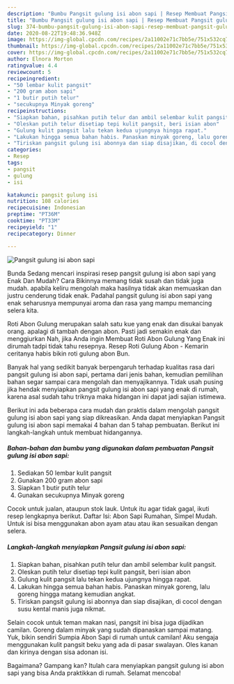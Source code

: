 ```yaml
---
description: "Bumbu Pangsit gulung isi abon sapi | Resep Membuat Pangsit gulung isi abon sapi Yang Enak Banget"
title: "Bumbu Pangsit gulung isi abon sapi | Resep Membuat Pangsit gulung isi abon sapi Yang Enak Banget"
slug: 374-bumbu-pangsit-gulung-isi-abon-sapi-resep-membuat-pangsit-gulung-isi-abon-sapi-yang-enak-banget
date: 2020-08-22T19:48:36.948Z
image: https://img-global.cpcdn.com/recipes/2a11002e71c7bb5e/751x532cq70/pangsit-gulung-isi-abon-sapi-foto-resep-utama.jpg
thumbnail: https://img-global.cpcdn.com/recipes/2a11002e71c7bb5e/751x532cq70/pangsit-gulung-isi-abon-sapi-foto-resep-utama.jpg
cover: https://img-global.cpcdn.com/recipes/2a11002e71c7bb5e/751x532cq70/pangsit-gulung-isi-abon-sapi-foto-resep-utama.jpg
author: Elnora Morton
ratingvalue: 4.4
reviewcount: 5
recipeingredient:
- "50 lembar kulit pangsit"
- "200 gram abon sapi"
- "1 butir putih telur"
- "secukupnya Minyak goreng"
recipeinstructions:
- "Siapkan bahan, pisahkan putih telur dan ambil selembar kulit pangsit."
- "Oleskan putih telur disetiap tepi kulit pangsit, beri isian abon"
- "Gulung kulit pangsit lalu tekan kedua ujungnya hingga rapat."
- "Lakukan hingga semua bahan habis. Panaskan minyak goreng, lalu goreng hingga matang kemudian angkat."
- "Tiriskan pangsit gulung isi abonnya dan siap disajikan, di cocol dengan susu kental manis juga nikmat."
categories:
- Resep
tags:
- pangsit
- gulung
- isi

katakunci: pangsit gulung isi 
nutrition: 108 calories
recipecuisine: Indonesian
preptime: "PT36M"
cooktime: "PT33M"
recipeyield: "1"
recipecategory: Dinner

---
```



![Pangsit gulung isi abon sapi](https://img-global.cpcdn.com/recipes/2a11002e71c7bb5e/751x532cq70/pangsit-gulung-isi-abon-sapi-foto-resep-utama.jpg)

Bunda Sedang mencari inspirasi resep pangsit gulung isi abon sapi yang Enak Dan Mudah? Cara Bikinnya memang tidak susah dan tidak juga mudah. apabila keliru mengolah maka hasilnya tidak akan memuaskan dan justru cenderung tidak enak. Padahal pangsit gulung isi abon sapi yang enak seharusnya mempunyai aroma dan rasa yang mampu memancing selera kita.

Roti Abon Gulung merupakan salah satu kue yang enak dan disukai banyak orang. apalagi di tambah dengan abon. Pasti jadi semakin enak dan menggiurkan Nah, jika Anda ingin Membuat Roti Abon Gulung Yang Enak ini dirumah tadpi tidak tahu resepnya. Resep Roti Gulung Abon - Kemarin ceritanya habis bikin roti gulung abon Bun.

Banyak hal yang sedikit banyak berpengaruh terhadap kualitas rasa dari pangsit gulung isi abon sapi, pertama dari jenis bahan, kemudian pemilihan bahan segar sampai cara mengolah dan menyajikannya. Tidak usah pusing jika hendak menyiapkan pangsit gulung isi abon sapi yang enak di rumah, karena asal sudah tahu triknya maka hidangan ini dapat jadi sajian istimewa.


Berikut ini ada beberapa cara mudah dan praktis dalam mengolah pangsit gulung isi abon sapi yang siap dikreasikan. Anda dapat menyiapkan Pangsit gulung isi abon sapi memakai 4 bahan dan 5 tahap pembuatan. Berikut ini langkah-langkah untuk membuat hidangannya.

<!--inarticleads1-->

##### Bahan-bahan dan bumbu yang digunakan dalam pembuatan Pangsit gulung isi abon sapi:

1. Sediakan 50 lembar kulit pangsit
1. Gunakan 200 gram abon sapi
1. Siapkan 1 butir putih telur
1. Gunakan secukupnya Minyak goreng


Cocok untuk jualan, ataupun stok lauk. Untuk itu agar tidak gagal, ikuti resep lengkapnya berikut. Daftar Isi: Abon Sapi Rumahan, Simpel Mudah. Untuk isi bisa menggunakan abon ayam atau atau ikan sesuaikan dengan selera. 

<!--inarticleads2-->

##### Langkah-langkah menyiapkan Pangsit gulung isi abon sapi:

1. Siapkan bahan, pisahkan putih telur dan ambil selembar kulit pangsit.
1. Oleskan putih telur disetiap tepi kulit pangsit, beri isian abon
1. Gulung kulit pangsit lalu tekan kedua ujungnya hingga rapat.
1. Lakukan hingga semua bahan habis. Panaskan minyak goreng, lalu goreng hingga matang kemudian angkat.
1. Tiriskan pangsit gulung isi abonnya dan siap disajikan, di cocol dengan susu kental manis juga nikmat.


Selain cocok untuk teman makan nasi, pangsit ini bisa juga dijadikan camilan. Goreng dalam minyak yang sudah dipanaskan sampai matang. Yuk, bikin sendiri Sumpia Abon Sapi di rumah untuk camilan! Aku sengaja menggunakan kulit pangsit beku yang ada di pasar swalayan. Oles kanan dan kirinya dengan sisa adonan isi. 

Bagaimana? Gampang kan? Itulah cara menyiapkan pangsit gulung isi abon sapi yang bisa Anda praktikkan di rumah. Selamat mencoba!
